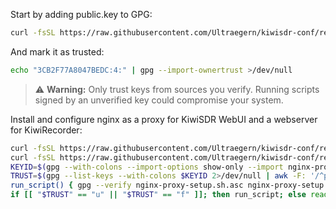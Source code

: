 Start by adding public.key to GPG:
```bash
curl -fsSL https://raw.githubusercontent.com/Ultraegern/kiwisdr-conf/refs/heads/main/public.key | gpg --import
```
And mark it as trusted:
```bash
echo "3CB2F77A8047BEDC:4:" | gpg --import-ownertrust >/dev/null
```
> ⚠️ **Warning:** Only trust keys from sources you verify. Running scripts signed by an unverified key could compromise your system.

Install and configure nginx as a proxy for KiwiSDR WebUI and a webserver for KiwiRecorder:
```bash
curl -fsSL https://raw.githubusercontent.com/Ultraegern/kiwisdr-conf/refs/heads/main/nginx-proxy-setup.sh.asc -o nginx-proxy-setup.sh.asc && \
curl -fsSL https://raw.githubusercontent.com/Ultraegern/kiwisdr-conf/refs/heads/main/nginx-proxy-setup.sh -o nginx-proxy-setup.sh && \
KEYID=$(gpg --with-colons --import-options show-only --import nginx-proxy-setup.sh.asc 2>/dev/null | awk -F: '/^pub:/ {print $5}') && \
TRUST=$(gpg --list-keys --with-colons $KEYID 2>/dev/null | awk -F: '/^pub:/ {print $2}') && \
run_script() { gpg --verify nginx-proxy-setup.sh.asc nginx-proxy-setup.sh >/dev/null 2>&1 && echo "✅ GPG verification passed. Running script..." && bash nginx-proxy-setup.sh || { echo "❌ GPG verification failed! Aborting."; exit 1; }; } && \
if [[ "$TRUST" == "u" || "$TRUST" == "f" ]]; then run_script; else read -p "⚠️ Key not fully trusted. Run script anyway? [y/N] " yn; [[ "$yn" =~ ^[Yy]$ ]] && run_script || { echo "Aborted."; exit 1; }; fi
```
